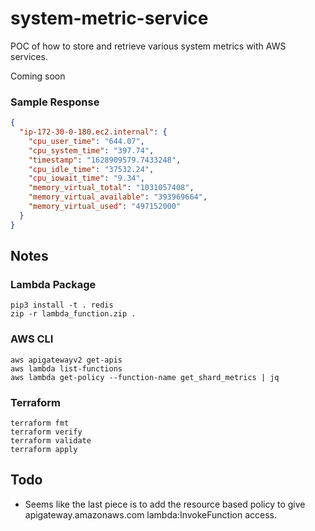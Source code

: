 # system-metric-service
POC of how to store and retrieve various system metrics with AWS services.

Coming soon

### Sample Response
```json
{
  "ip-172-30-0-180.ec2.internal": {
    "cpu_user_time": "644.07",
    "cpu_system_time": "397.74",
    "timestamp": "1628909579.7433248",
    "cpu_idle_time": "37532.24",
    "cpu_iowait_time": "9.34",
    "memory_virtual_total": "1031057408",
    "memory_virtual_available": "393969664",
    "memory_virtual_used": "497152000"
  }
}
```

## Notes

### Lambda Package
```
pip3 install -t . redis
zip -r lambda_function.zip .
```

### AWS CLI
```
aws apigatewayv2 get-apis
aws lambda list-functions
aws lambda get-policy --function-name get_shard_metrics | jq
```

### Terraform
```
terraform fmt
terraform verify
terraform validate
terraform apply
```

## Todo
* Seems like the last piece is to add the resource based policy to give apigateway.amazonaws.com
 lambda:InvokeFunction access.